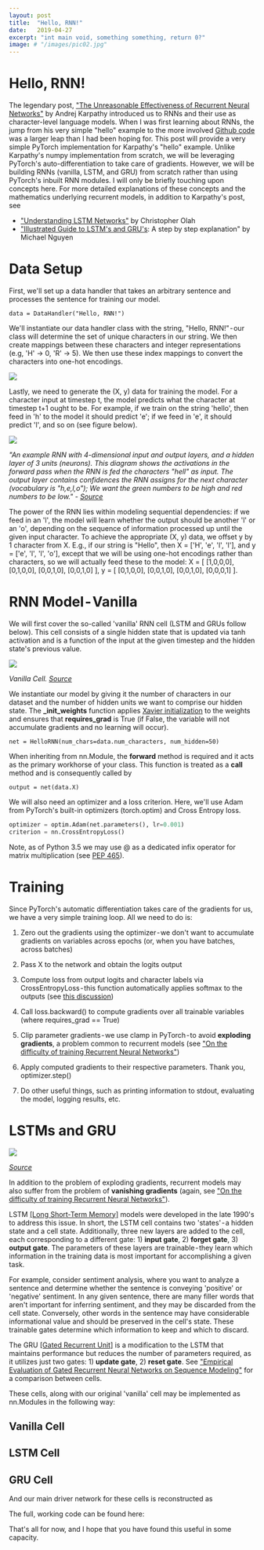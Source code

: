 ```yaml
---
layout: post
title:  "Hello, RNN!"
date:   2019-04-27
excerpt: "int main void, something something, return 0?"
image: # "/images/pic02.jpg"
---
```


# Hello, RNN!
The legendary post, ["The Unreasonable Effectiveness of Recurrent Neural Networks"](http://karpathy.github.io/2015/05/21/rnn-effectiveness/) by Andrej Karpathy introduced us to RNNs and their use as character-level language models. When I was first learning about RNNs, the jump from his very simple "hello" example to the more involved [Github code](https://medium.com/r/?url=https%3A%2F%2Fgist.github.com%2Fkarpathy%2Fd4dee566867f8291f086) was a larger leap than I had been hoping for. This post will provide a very simple PyTorch implementation for Karpathy's "hello" example. Unlike Karpathy's numpy implementation from scratch, we will be leveraging PyTorch's auto-differentiation to take care of gradients. However, we will be building RNNs (vanilla, LSTM, and GRU) from scratch rather than using PyTorch's inbuilt RNN modules.
I will only be briefly touching upon concepts here. For more detailed explanations of these concepts and the mathematics underlying recurrent models, in addition to Karpathy's post, see

- ["Understanding LSTM Networks"](https://medium.com/r/?url=http%3A%2F%2Fcolah.github.io%2Fposts%2F2015-08-Understanding-LSTMs%2F) by Christopher Olah
- ["Illustrated Guide to LSTM's and GRU's](https://medium.com/r/?url=https%3A%2F%2Ftowardsdatascience.com%2Fillustrated-guide-to-lstms-and-gru-s-a-step-by-step-explanation-44e9eb85bf21): A step by step explanation" by Michael Nguyen

# Data Setup
First, we'll set up a data handler that takes an arbitrary sentence and processes the sentence for training our model.

<script src="https://gist.github.com/michael-iuzzolino/dc98554496d918286401f2943d471dfa.js"></script>

`data = DataHandler("Hello, RNN!")`

We'll instantiate our data handler class with the string, "Hello, RNN!" - our class will determine the set of unique characters in our string. We then create mappings between these characters and integer representations (e.g, 'H' → 0, 'R' → 5). We then use these index mappings to convert the characters into one-hot encodings.

<img class="custom_image" data-image-id="0*GZy1tUbL8gsiCmr4.jpg" data-width="400" data-height="300" src="https://cdn-images-1.medium.com/max/1600/0*GZy1tUbL8gsiCmr4.jpg">

Lastly, we need to generate the (X, y) data for training the model. For a character input at timestep t, the model predicts what the character at timestep t+1 ought to be. For example, if we train on the string 'hello', then feed in 'h' to the model it should predict 'e'; if we feed in 'e', it should predict 'l', and so on (see figure below).

<img class="custom_image" data-image-id="0*8LykR03GxX2TM-jj.jpeg" data-width="902" data-height="725" data-is-featured="true" src="https://cdn-images-1.medium.com/max/1600/0*8LykR03GxX2TM-jj.jpeg">

</p>
<em>"An example RNN with 4-dimensional input and output layers, and a hidden layer of 3 units (neurons). This diagram shows the activations in the forward pass when the RNN is fed the characters "hell" as input. The output layer contains confidences the RNN assigns for the next character (vocabulary is "h,e,l,o"); We want the green numbers to be high and red numbers to be low." - <a href='https://medium.com/r/?url=http%3A%2F%2Fkarpathy.github.io%2F2015%2F05%2F21%2Frnn-effectiveness%2F'>Source</a>
</em>
</p>

The power of the RNN lies within modeling sequential dependencies: if we feed in an 'l', the model will learn whether the output should be another 'l' or an 'o', depending on the sequence of information processed up until the given input character.
To achieve the appropriate (X, y) data, we offset y by 1 character from X. E.g., if our string is "Hello", then X = ['H', 'e', 'l', 'l'], and y = ['e', 'l', 'l', 'o'], except that we will be using one-hot encodings rather than characters, so we will actually feed these to the model: X = [ [1,0,0,0], [0,1,0,0], [0,0,1,0], [0,0,1,0] ], y = [ [0,1,0,0], [0,0,1,0], [0,0,1,0], [0,0,0,1] ].

# RNN Model - Vanilla
We will first cover the so-called 'vanilla' RNN cell (LSTM and GRUs follow below). This cell consists of a single hidden state that is updated via tanh activation and is a function of the input at the given timestep and the hidden state's previous value.

<img class="custom_image" data-image-id="1*AyxsB0n9S0iYFdEU9qTnFQ.png" data-width="1134" data-height="736" src="https://cdn-images-1.medium.com/max/1600/1*AyxsB0n9S0iYFdEU9qTnFQ.png">
<p>
<em>
Vanilla Cell. <a href='https://towardsdatascience.com/illustrated-guide-to-lstms-and-gru-s-a-step-by-step-explanation-44e9eb85bf21'>Source</a>
</em>
</p>

<script src="https://gist.github.com/michael-iuzzolino/e4bd557f6632f1826b8f485263630bcd.js"></script>

We instantiate our model by giving it the number of characters in our dataset and the number of hidden units we want to comprise our hidden state. The **_init_weights** function applies [Xavier initialization](https://medium.com/r/?url=http%3A%2F%2Fproceedings.mlr.press%2Fv9%2Fglorot10a%2Fglorot10a.pdf) to the weights and ensures that **requires_grad** is True (if False, the variable will not accumulate gradients and no learning will occur).

`net = HelloRNN(num_chars=data.num_characters, num_hidden=50)`

When inheriting from nn.Module, the **forward** method is required and it acts as the primary workhorse of your class. This function is treated as a **__call__** method and is consequently called by

`output = net(data.X)`

We will also need an optimizer and a loss criterion. Here, we'll use Adam from PyTorch's built-in optimizers (torch.optim) and Cross Entropy loss.

```python
optimizer = optim.Adam(net.parameters(), lr=0.001)
criterion = nn.CrossEntropyLoss()
```

Note, as of Python 3.5 we may use @ as a dedicated infix operator for matrix multiplication (see [PEP 465](https://medium.com/r/?url=https%3A%2F%2Fwww.python.org%2Fdev%2Fpeps%2Fpep-0465%2F)).

# Training
<script src="https://gist.github.com/michael-iuzzolino/34d3258691cd20f662ae439a93d02069.js"></script>


Since PyTorch's automatic differentiation takes care of the gradients for us, we have a very simple training loop. All we need to do is:
1. Zero out the gradients using the optimizer - we don't want to accumulate gradients on variables across epochs (or, when you have batches, across batches)

2. Pass X to the network and obtain the logits output

3. Compute loss from output logits and character labels via CrossEntropyLoss - this function automatically applies softmax to the outputs (see [this discussion](https://medium.com/r/?url=https%3A%2F%2Fdiscuss.pytorch.org%2Ft%2Fwhy-does-crossentropyloss-include-the-softmax-function%2F4420))

4. Call loss.backward() to compute gradients over all trainable variables (where requires_grad == True)

5. Clip parameter gradients - we use clamp in PyTorch - to avoid **exploding gradients**, a problem common to recurrent models (see ["On the difficulty of training Recurrent Neural Networks"](https://medium.com/r/?url=https%3A%2F%2Farxiv.org%2Fabs%2F1211.5063))

6. Apply computed gradients to their respective parameters. Thank you, optimizer.step()

7. Do other useful things, such as printing information to stdout, evaluating the model, logging results, etc.

# LSTMs and GRU
<img class="custom_image" data-image-id="1*yBXV9o5q7L_CvY7quJt3WQ.png" src="https://cdn-images-1.medium.com/max/1600/1*yBXV9o5q7L_CvY7quJt3WQ.png">

<p>
<em><a href='https://towardsdatascience.com/illustrated-guide-to-lstms-and-gru-s-a-step-by-step-explanation-44e9eb85bf21'>Source</a>
</em>
</p>

 In addition to the problem of exploding gradients, recurrent models may also suffer from the problem of **vanishing gradients** (again, see ["On the difficulty of training Recurrent Neural Networks"](https://medium.com/r/?url=https%3A%2F%2Farxiv.org%2Fabs%2F1211.5063)).

LSTM [[Long Short-Term Memory]](https://medium.com/r/?url=https%3A%2F%2Fwww.bioinf.jku.at%2Fpublications%2Folder%2F2604.pdf) models were developed in the late 1990's to address this issue. In short, the LSTM cell contains two 'states' - a hidden state and a cell state. Additionally, three new layers are added to the cell, each corresponding to a different gate: 1) **input gate**, 2) **forget gate**, 3) **output gate**. The parameters of these layers are trainable - they learn which information in the training data is most important for accomplishing a given task.

For example, consider sentiment analysis, where you want to analyze a sentence and determine whether the sentence is conveying 'positive' or 'negative' sentiment. In any given sentence, there are many filler words that aren't important for inferring sentiment, and they may be discarded from the cell state. Conversely, other words in the sentence may have considerable informational value and should be preserved in the cell's state. These trainable gates determine which information to keep and which to discard.

The GRU [[Gated Recurrent Unit]](https://medium.com/r/?url=https%3A%2F%2Farxiv.org%2Fabs%2F1406.1078) is a modification to the LSTM that maintains performance but reduces the number of parameters required, as it utilizes just two gates: 1) **update gate**, 2) **reset gate**. See ["Empirical Evaluation of Gated Recurrent Neural Networks on Sequence Modeling"](https://medium.com/r/?url=https%3A%2F%2Farxiv.org%2Fpdf%2F1412.3555v1.pdf) for a comparison between cells.

These cells, along with our original 'vanilla' cell may be implemented as nn.Modules in the following way:

## Vanilla Cell
<script src="https://gist.github.com/michael-iuzzolino/09c9224fdd991f13ed484968c36eb532.js"></script>

## LSTM Cell
<script src="https://gist.github.com/michael-iuzzolino/25f685ce3d8dd78b26b8d4165180cac9.js"></script>

## GRU Cell
<script src="https://gist.github.com/michael-iuzzolino/49a921d78bf410c3f57f6858466634bd.js"></script>


And our main driver network for these cells is reconstructed as

<script src="https://gist.github.com/michael-iuzzolino/9b4560c90d32deb99d9e62aa9033aa59.js"></script>

The full, working code can be found here:

<script src="https://gist.github.com/michael-iuzzolino/9b4560c90d32deb99d9e62aa9033aa59.js"></script>


That's all for now, and I hope that you have found this useful in some capacity.
